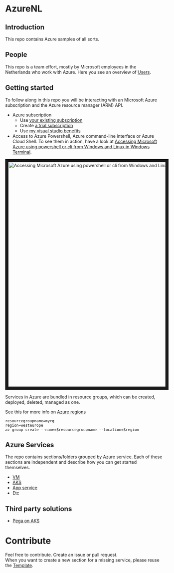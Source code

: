 # AzureNL  

## Introduction
This repo contains Azure samples of all sorts. 

## People
This repo is a team effort, mostly by Microsoft employees in the Netherlands who work with Azure. Here you see an overview of [Users](./users.md).

## Getting started
To follow along in this repo you will be interacting with an Microsoft Azure subscription and the Azure resource manager (ARM) API. 

* Azure subscription
  * Use [your existing subscription](https://portal.azure.com)
  * Create [a trial subscription](https://azure.microsoft.com/free)
  * Use [my visual studio benefits](https://my.visualstudio.com/Benefits)
* Access to Azure Powershell, Azure command-line interface or Azure Cloud Shell. To see them in action, have a look at [Accessing Microsoft Azure using powershell or cli from Windows and Linux in Windows Terminal](https://youtu.be/qBS_Knxaz5A).

<a href="http://www.youtube.com/watch?feature=player_embedded&v=qBS_Knxaz5A
" target="_blank"><img src="http://img.youtube.com/vi/qBS_Knxaz5A/0.jpg" 
alt="Accessing Microsoft Azure using powershell or cli from Windows and Linux in Windows Terminal" width="960" height="720" border="10" /></a> 

Services in Azure are bundled in resource groups, which can be created, deployed, deleted, managed as one. 

See this for more info on [Azure regions](https://azure.microsoft.com/en-us/global-infrastructure/locations/)

```
resourcegroupname=myrg
region=westeurope
az group create --name=$resourcegroupname --location=$region

```

## Azure Services
The repo contains sections/folders grouped by Azure service. Each of these sections are independent and describe how you can get started themselves.
* [VM](./virtualmachines)
* [AKS](./aks)
* [App service](./appservice)
* Etc

## Third party solutions

* [Pega on AKS](./3rdparty/pega)

# Contribute
Feel free to contribute. Create an issue or pull request.  
When you want to create a new section for a missing service, please reuse the [Template](./_template).
